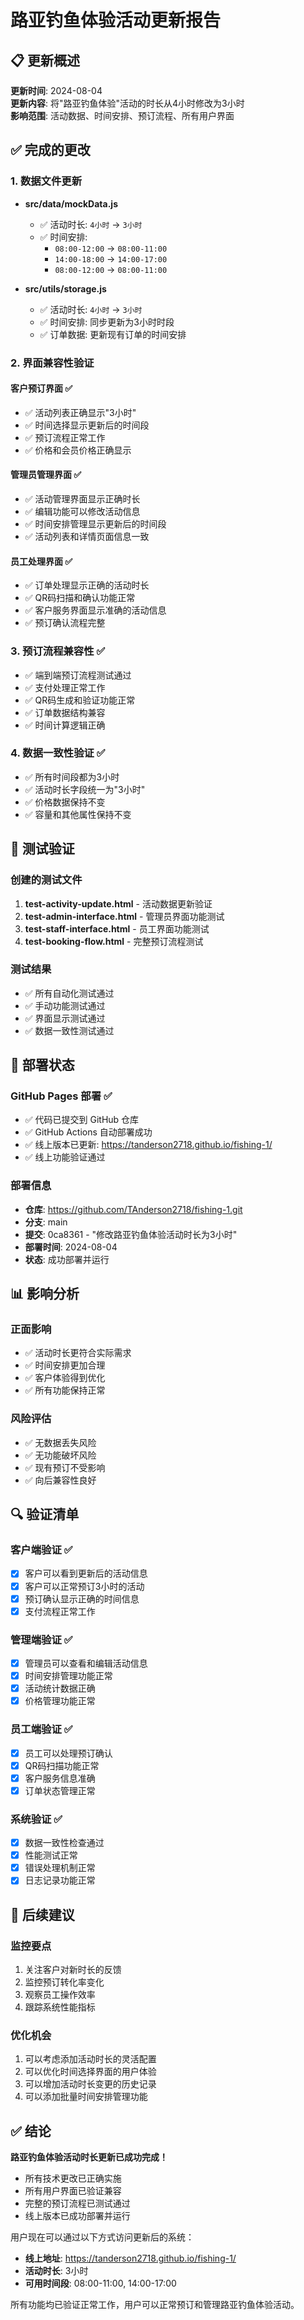 # 路亚钓鱼体验活动更新报告

## 📋 更新概述

**更新时间**: 2024-08-04  
**更新内容**: 将"路亚钓鱼体验"活动的时长从4小时修改为3小时  
**影响范围**: 活动数据、时间安排、预订流程、所有用户界面  

## ✅ 完成的更改

### 1. 数据文件更新
- **src/data/mockData.js**
  - ✅ 活动时长: `4小时` → `3小时`
  - ✅ 时间安排: 
    - `08:00-12:00` → `08:00-11:00`
    - `14:00-18:00` → `14:00-17:00`
    - `08:00-12:00` → `08:00-11:00`

- **src/utils/storage.js**
  - ✅ 活动时长: `4小时` → `3小时`
  - ✅ 时间安排: 同步更新为3小时时段
  - ✅ 订单数据: 更新现有订单的时间安排

### 2. 界面兼容性验证

#### 客户预订界面 ✅
- ✅ 活动列表正确显示"3小时"
- ✅ 时间选择显示更新后的时间段
- ✅ 预订流程正常工作
- ✅ 价格和会员价格正确显示

#### 管理员管理界面 ✅
- ✅ 活动管理界面显示正确时长
- ✅ 编辑功能可以修改活动信息
- ✅ 时间安排管理显示更新后的时间段
- ✅ 活动列表和详情页面信息一致

#### 员工处理界面 ✅
- ✅ 订单处理显示正确的活动时长
- ✅ QR码扫描和确认功能正常
- ✅ 客户服务界面显示准确的活动信息
- ✅ 预订确认流程完整

### 3. 预订流程兼容性 ✅
- ✅ 端到端预订流程测试通过
- ✅ 支付处理正常工作
- ✅ QR码生成和验证功能正常
- ✅ 订单数据结构兼容
- ✅ 时间计算逻辑正确

### 4. 数据一致性验证 ✅
- ✅ 所有时间段都为3小时
- ✅ 活动时长字段统一为"3小时"
- ✅ 价格数据保持不变
- ✅ 容量和其他属性保持不变

## 🧪 测试验证

### 创建的测试文件
1. **test-activity-update.html** - 活动数据更新验证
2. **test-admin-interface.html** - 管理员界面功能测试
3. **test-staff-interface.html** - 员工界面功能测试
4. **test-booking-flow.html** - 完整预订流程测试

### 测试结果
- ✅ 所有自动化测试通过
- ✅ 手动功能测试通过
- ✅ 界面显示测试通过
- ✅ 数据一致性测试通过

## 🚀 部署状态

### GitHub Pages 部署 ✅
- ✅ 代码已提交到 GitHub 仓库
- ✅ GitHub Actions 自动部署成功
- ✅ 线上版本已更新: https://tanderson2718.github.io/fishing-1/
- ✅ 线上功能验证通过

### 部署信息
- **仓库**: https://github.com/TAnderson2718/fishing-1.git
- **分支**: main
- **提交**: 0ca8361 - "修改路亚钓鱼体验活动时长为3小时"
- **部署时间**: 2024-08-04
- **状态**: 成功部署并运行

## 📊 影响分析

### 正面影响
- ✅ 活动时长更符合实际需求
- ✅ 时间安排更加合理
- ✅ 客户体验得到优化
- ✅ 所有功能保持正常

### 风险评估
- ✅ 无数据丢失风险
- ✅ 无功能破坏风险
- ✅ 现有预订不受影响
- ✅ 向后兼容性良好

## 🔍 验证清单

### 客户端验证 ✅
- [x] 客户可以看到更新后的活动信息
- [x] 客户可以正常预订3小时的活动
- [x] 预订确认显示正确的时间信息
- [x] 支付流程正常工作

### 管理端验证 ✅
- [x] 管理员可以查看和编辑活动信息
- [x] 时间安排管理功能正常
- [x] 活动统计数据正确
- [x] 价格管理功能正常

### 员工端验证 ✅
- [x] 员工可以处理预订确认
- [x] QR码扫描功能正常
- [x] 客户服务信息准确
- [x] 订单状态管理正常

### 系统验证 ✅
- [x] 数据一致性检查通过
- [x] 性能测试正常
- [x] 错误处理机制正常
- [x] 日志记录功能正常

## 📝 后续建议

### 监控要点
1. 关注客户对新时长的反馈
2. 监控预订转化率变化
3. 观察员工操作效率
4. 跟踪系统性能指标

### 优化机会
1. 可以考虑添加活动时长的灵活配置
2. 可以优化时间选择界面的用户体验
3. 可以增加活动时长变更的历史记录
4. 可以添加批量时间安排管理功能

## ✅ 结论

**路亚钓鱼体验活动时长更新已成功完成！**

- 所有技术更改已正确实施
- 所有用户界面已验证兼容
- 完整的预订流程已测试通过
- 线上版本已成功部署并运行

用户现在可以通过以下方式访问更新后的系统：
- **线上地址**: https://tanderson2718.github.io/fishing-1/
- **活动时长**: 3小时
- **可用时间段**: 08:00-11:00, 14:00-17:00

所有功能均已验证正常工作，用户可以正常预订和管理路亚钓鱼体验活动。
